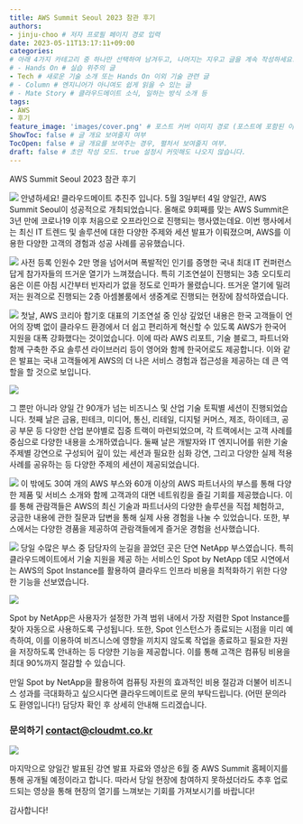```yaml
---
title: AWS Summit Seoul 2023 참관 후기 
authors:
- jinju-choo # 저자 프로필 페이지 경로 입력
date: 2023-05-11T13:17:11+09:00
categories:
# 아래 4가지 카테고리 중 하나만 선택하여 남겨두고, 나머지는 지우고 글을 계속 작성하세요.
# - Hands On # 실습 위주의 글
- Tech # 새로운 기술 소개 또는 Hands On 이외 기술 관련 글
# - Column # 엔지니어가 아니여도 쉽게 읽을 수 있는 글
# - Mate Story # 클라우드메이트 소식, 일하는 방식 소개 등
tags:
- AWS
- 후기
feature_image: 'images/cover.png' # 포스트 커버 이미지 경로 (포스트에 포함된 이미지 중 하나 지정. 필드 제거하면 기본 이미지가 나옵니다.)
ShowToc: false # 글 개요 보여줄지 여부
TocOpen: false # 글 개요를 보여주는 경우, 펼처서 보여줄지 여부.
draft: false # 초안 작성 모드. true 설정시 커밋해도 나오지 않습니다.
---
```

AWS Summit Seoul 2023 참관 후기 

 
![](images/01.png)
안녕하세요! 클라우드메이트 추진주 입니다. 
5월 3일부터 4일 양일간, AWS Summit Seoul이 성공적으로 개최되었습니다. 올해로 9회째를 맞는 AWS Summit은 3년 만에 코로나19 이후 처음으로 오프라인으로 진행되는 행사였는데요. 이번 행사에서는 최신 IT 트렌드 및 솔루션에 대한 다양한 주제와 세션 발표가 이뤄졌으며, AWS를 이용한 다양한 고객의 경험과 성공 사례를 공유했습니다. 

 ![](images/02.png)
사전 등록 인원수 2만 명을 넘어서며 폭발적인 인기를 증명한 국내 최대 IT 컨퍼런스답게 참가자들의 뜨거운 열기가 느껴졌습니다. 특히 기조연설이 진행되는 3층 오디토리움은 이른 아침 시간부터 빈자리가 없을 정도로 인파가 몰렸습니다. 뜨거운 열기에 밀려 저는 원격으로 진행되는 2층 아셈볼룸에서 생중계로 진행되는 현장에 참석하였습니다. 

 ![](images/03.png)
첫날, AWS 코리아 함기호 대표의 기조연설 중 인상 깊었던 내용은 한국 고객들이 언어의 장벽 없이 클라우드 환경에서 더 쉽고 편리하게 혁신할 수 있도록 AWS가 한국어 지원을 대폭 강화했다는 것이었습니다. 이에 따라 AWS 리포트, 기술 블로그, 파트너와 함께 구축한 주요 솔루션 라이브러리 등이 영어와 함께 한국어로도 제공합니다. 이와 같은 발표는 국내 고객들에게 AWS의 더 나은 서비스 경험과 접근성을 제공하는 데 큰 역할을 할 것으로 보입니다. 

  ![](images/04.png)

그 뿐만 아니라 양일 간 90개가 넘는 비즈니스 및 산업 기술 토픽별 세션이 진행되었습니다. 첫째 날은 금융, 핀테크, 미디어, 통신, 리테일, 디지털 커머스, 제조, 하이테크, 공공 부문 등 다양한 산업 분야별로 집중 트랙이 마련되었으며, 각 트랙에서는 고객 사례를 중심으로 다양한 내용을 소개하였습니다. 둘째 날은 개발자와 IT 엔지니어를 위한 기술 주제별 강연으로 구성되어 깊이 있는 세션과 필요한 심화 강연, 그리고 다양한 실제 적용 사례를 공유하는 등 다양한 주제의 세션이 제공되었습니다. 

 ![](images/05.png)
이 밖에도 30여 개의 AWS 부스와 60개 이상의 AWS 파트너사의 부스를 통해 다양한 제품 및 서비스 소개와 함께 고객과의 대면 네트워킹을 즐길 기회를 제공했습니다. 이를 통해 관람객들은 AWS의 최신 기술과 파트너사의 다양한 솔루션을 직접 체험하고, 궁금한 내용에 관한 질문과 답변을 통해 실제 사용 경험을 나눌 수 있었습니다. 또한, 부스에서는 다양한 경품을 제공하여 관람객들에게 즐거운 경험을 선사했습니다. 

 ![](images/06.png) 
당일 수많은 부스 중 담당자의 눈길을 끌었던 곳은 단연 NetApp 부스였습니다. 특히 클라우드메이트에서 기술 지원을 제공 하는 서비스인 Spot by NetApp 데모 시연에서는 AWS의 Spot Instance를 활용하여 클라우드 인프라 비용을 최적화하기 위한 다양한 기능을 선보였습니다. 

 ![](images/07.png)

Spot by NetApp은 사용자가 설정한 가격 범위 내에서 가장 저렴한 Spot Instance를 찾아 자동으로 사용하도록 구성됩니다. 또한, Spot 인스턴스가 종료되는 시점을 미리 예측하여, 이를 이용하여 비즈니스에 영향을 끼치지 않도록 작업을 종료하고 필요한 자원을 저장하도록 안내하는 등 다양한 기능을 제공합니다. 이를 통해 고객은 컴퓨팅 비용을 최대 90%까지 절감할 수 있습니다. 

만일 Spot by NetApp을 활용하여 컴퓨팅 자원의 효과적인 비용 절감과 더불어 비즈니스 성과를 극대화하고 싶으시다면 클라우드메이트로 문의 부탁드립니다. (어떤 문의라도 환영입니다!) 담당자 확인 후 상세히 안내해 드리겠습니다. 
<br>
### 문의하기 contact@cloudmt.co.kr

 ![](images/08.png)

마지막으로 양일간 발표된 강연 발표 자료와 영상은 6월 중 AWS Summit 홈페이지를 통해 공개될 예정이라고 합니다. 따라서 당일 현장에 참여하지 못하셨더라도 추후 업로드되는 영상을 통해 현장의 열기를 느껴보는 기회를 가져보시기를 바랍니다! 

감사합니다! 

